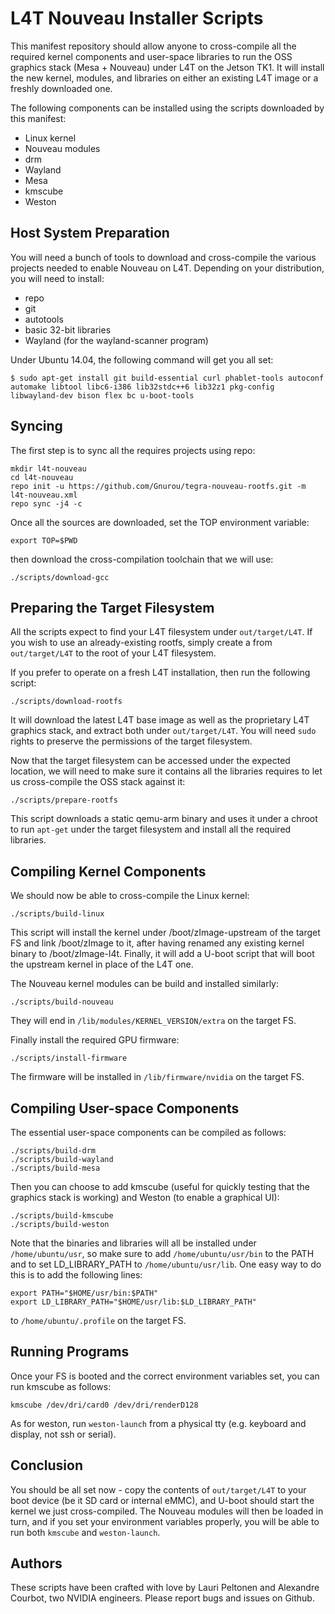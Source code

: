 L4T Nouveau Installer Scripts
=============================
This manifest repository should allow anyone to cross-compile all the required kernel components and user-space libraries to run the OSS graphics stack (Mesa + Nouveau) under L4T on the Jetson TK1. It will install the new kernel, modules, and libraries on either an existing L4T image or a freshly downloaded one.

The following components can be installed using the scripts downloaded by this manifest:
- Linux kernel
- Nouveau modules
- drm
- Wayland
- Mesa
- kmscube
- Weston

Host System Preparation
-----------------------
You will need a bunch of tools to download and cross-compile the various projects needed to enable Nouveau on L4T. Depending on your distribution, you will need to install:

- repo
- git
- autotools
- basic 32-bit libraries
- Wayland (for the wayland-scanner program)

Under Ubuntu 14.04, the following command will get you all set:

    $ sudo apt-get install git build-essential curl phablet-tools autoconf automake libtool libc6-i386 lib32stdc++6 lib32z1 pkg-config libwayland-dev bison flex bc u-boot-tools


Syncing
-------
The first step is to sync all the requires projects using repo:

    mkdir l4t-nouveau
    cd l4t-nouveau
    repo init -u https://github.com/Gnurou/tegra-nouveau-rootfs.git -m l4t-nouveau.xml
    repo sync -j4 -c

Once all the sources are downloaded, set the TOP environment variable:

    export TOP=$PWD

then download the cross-compilation toolchain that we will use:

    ./scripts/download-gcc

Preparing the Target Filesystem
-------------------------------
All the scripts expect to find your L4T filesystem under `out/target/L4T`. If you wish to use an already-existing rootfs, simply create a from `out/target/L4T` to the root of your L4T filesystem.

If you prefer to operate on a fresh L4T installation, then run the following script:

    ./scripts/download-rootfs

It will download the latest L4T base image as well as the proprietary L4T graphics stack, and extract both under `out/target/L4T`. You will need `sudo` rights to preserve the permissions of the target filesystem.

Now that the target filesystem can be accessed under the expected location, we will need to make sure it contains all the libraries requires to let us cross-compile the OSS stack against it:

    ./scripts/prepare-rootfs

This script downloads a static qemu-arm binary and uses it under a chroot to run `apt-get` under the target filesystem and install all the required libraries.

Compiling Kernel Components
---------------------------
We should now be able to cross-compile the Linux kernel:

    ./scripts/build-linux

This script will install the kernel under /boot/zImage-upstream of the target FS and link /boot/zImage to it, after having renamed any existing kernel binary to /boot/zImage-l4t. Finally, it will add a U-boot script that will boot the upstream kernel in place of the L4T one.

The Nouveau kernel modules can be build and installed similarly:

    ./scripts/build-nouveau

They will end in `/lib/modules/KERNEL_VERSION/extra` on the target FS.

Finally install the required GPU firmware:

    ./scripts/install-firmware

The firmware will be installed in `/lib/firmware/nvidia` on the target FS.

Compiling User-space Components
-------------------------------
The essential user-space components can be compiled as follows:

    ./scripts/build-drm
    ./scripts/build-wayland
    ./scripts/build-mesa

Then you can choose to add kmscube (useful for quickly testing that the graphics stack is working) and Weston (to enable a graphical UI):

    ./scripts/build-kmscube
    ./scripts/build-weston

Note that the binaries and libraries will all be installed under `/home/ubuntu/usr`, so make sure to add `/home/ubuntu/usr/bin` to the PATH and to set LD_LIBRARY_PATH to `/home/ubuntu/usr/lib`. One easy way to do this is to add the following lines:

    export PATH="$HOME/usr/bin:$PATH"
    export LD_LIBRARY_PATH="$HOME/usr/lib:$LD_LIBRARY_PATH"

to `/home/ubuntu/.profile` on the target FS.

Running Programs
----------------
Once your FS is booted and the correct environment variables set, you can run kmscube as follows:

    kmscube /dev/dri/card0 /dev/dri/renderD128

As for weston, run `weston-launch` from a physical tty (e.g. keyboard and display, not ssh or serial). 

Conclusion
----------
You should be all set now - copy the contents of `out/target/L4T` to your boot device (be it SD card or internal eMMC), and U-boot should start the kernel we just cross-compiled. The Nouveau modules will then be loaded in turn, and if you set your environment variables properly, you will be able to run both `kmscube` and `weston-launch`.

Authors
-------
These scripts have been crafted with love by Lauri Peltonen and Alexandre Courbot, two NVIDIA engineers. Please report bugs and issues on Github.
